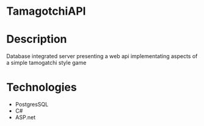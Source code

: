 # TamagotchiAPI

# Description
Database integrated server presenting a web api implementating aspects of a simple tamogatchi style game

# Technologies
* PostgresSQL
* C#
* ASP.net
